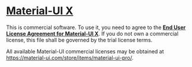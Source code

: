 # [Material-UI X](https://material-ui.com/x/)

This is commercial software.
To use it, you need to agree to the [**End User License Agreement for Material-UI X**](https://material-ui.com/x/license/).
If you do not own a commercial license, this file shall be governed by the trial license terms.

All available Material-UI commercial licenses may be obtained at https://material-ui.com/store/items/material-ui-pro/.
